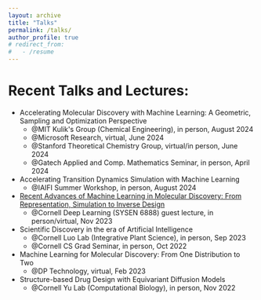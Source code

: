 ```yaml
---
layout: archive
title: "Talks"
permalink: /talks/
author_profile: true
# redirect_from:
#   - /resume
---
```


Recent Talks and Lectures:
======
* Accelerating Molecular Discovery with Machine Learning: A Geometric, Sampling and Optimization Perspective
  * @MIT Kulik's Group (Chemical Engineering), in person, August 2024
  * @Microsoft Research, virtual, June 2024
  * @Stanford Theoretical Chemistry Group, virtual/in person, June 2024
  * @Gatech Applied and Comp. Mathematics Seminar, in person, April 2024
* Accelerating Transition Dynamics Simulation with Machine Learning 
  * @IAIFI Summer Workshop, in person, August 2024
* [Recent Advances of Machine Learning in Molecular Discovery: From Representation, Simulation to Inverse Design](https://classes.cornell.edu/browse/roster/FA23/class/SYSEN/6888)
  * @Cornell Deep Learning (SYSEN 6888) guest lecture, in person/virtual, Nov 2023
* Scientific Discovery in the era of Artificial Intelligence
  * @Cornell Luo Lab (Integrative Plant Science), in person, Sep 2023
  * @Cornell CS Grad Seminar, in person, Oct 2022
* Machine Learning for Molecular Discovery: From One Distribution to Two
  * @DP Technology, virtual, Feb 2023
* Structure-based Drug Design with Equivariant Diffusion Models
  * @Cornell Yu Lab (Computational Biology), in person, Nov 2022

<!-- * [A New Perspective on Building Efficient and Expressive 3D Equivariant Graph Neural Networks](https://m2d2.io/talks/logg/a-new-perspective-on-building-efficient-and-expressive-3d-equivariant-graph-neural-networks/), @LoGG Reading Group, virtual, May 2023; Oral Presentation @TAGML-ICML, in person, July 2023.
* Disentangled Spatiotemporal Graph Generative Models, Oral Presentation @AAAI, virtual, Feb 2022.
* Towards Steerable and Interpretable Chemical Space Exploration, Oral Presentation @ML4Molecules, virtual, Dec 2021. -->




